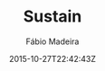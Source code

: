 ---
title: "Sustain"
github: https://github.com/biomadeira/sustain
demo: https://jekyller.github.io/sustain/
author: Fábio Madeira

ssg:
  - Jekyll
cms:
  - No Cms
date: 2015-10-27T22:42:43Z
github_branch: gh-pages
description: "🎹 Personal blog powered by Jekyll"
---